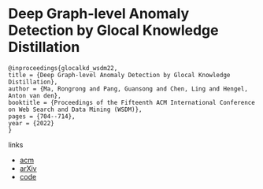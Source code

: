 # Deep Graph-level Anomaly Detection by Glocal Knowledge Distillation

```
@inproceedings{glocalkd_wsdm22,
title = {Deep Graph-level Anomaly Detection by Glocal Knowledge Distillation},
author = {Ma, Rongrong and Pang, Guansong and Chen, Ling and Hengel, Anton van den},
booktitle = {Proceedings of the Fifteenth ACM International Conference on Web Search and Data Mining (WSDM)},
pages = {704--714},
year = {2022}
}
```

links
- [acm](https://dl.acm.org/doi/10.1145/3488560.3498473)
- [arXiv](https://arxiv.org/abs/2112.10063)
- [code](https://github.com/RongrongMa/GLocalKD)
